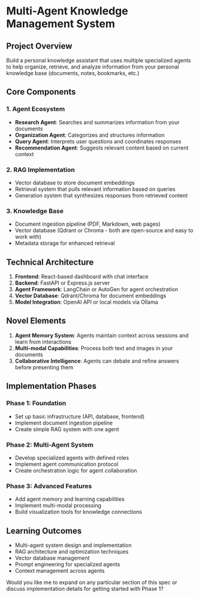# Multi-Agent Knowledge Management System

## Project Overview
Build a personal knowledge assistant that uses multiple specialized agents to help organize, retrieve, and analyze information from your personal knowledge base (documents, notes, bookmarks, etc.)

## Core Components

### 1. Agent Ecosystem
- **Research Agent**: Searches and summarizes information from your documents
- **Organization Agent**: Categorizes and structures information
- **Query Agent**: Interprets user questions and coordinates responses
- **Recommendation Agent**: Suggests relevant content based on current context

### 2. RAG Implementation
- Vector database to store document embeddings
- Retrieval system that pulls relevant information based on queries
- Generation system that synthesizes responses from retrieved content

### 3. Knowledge Base
- Document ingestion pipeline (PDF, Markdown, web pages)
- Vector database (Qdrant or Chroma - both are open-source and easy to work with)
- Metadata storage for enhanced retrieval

## Technical Architecture

1. **Frontend**: React-based dashboard with chat interface
2. **Backend**: FastAPI or Express.js server
3. **Agent Framework**: LangChain or AutoGen for agent orchestration
4. **Vector Database**: Qdrant/Chroma for document embeddings
5. **Model Integration**: OpenAI API or local models via Ollama

## Novel Elements

1. **Agent Memory System**: Agents maintain context across sessions and learn from interactions
2. **Multi-modal Capabilities**: Process both text and images in your documents
3. **Collaborative Intelligence**: Agents can debate and refine answers before presenting them

## Implementation Phases

### Phase 1: Foundation
- Set up basic infrastructure (API, database, frontend)
- Implement document ingestion pipeline
- Create simple RAG system with one agent

### Phase 2: Multi-Agent System
- Develop specialized agents with defined roles
- Implement agent communication protocol
- Create orchestration logic for agent collaboration

### Phase 3: Advanced Features
- Add agent memory and learning capabilities
- Implement multi-modal processing
- Build visualization tools for knowledge connections

## Learning Outcomes
- Multi-agent system design and implementation
- RAG architecture and optimization techniques
- Vector database management
- Prompt engineering for specialized agents
- Context management across agents

Would you like me to expand on any particular section of this spec or discuss implementation details for getting started with Phase 1?